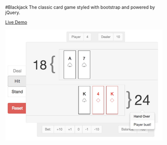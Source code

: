 #Blackjack
The classic card game styled with bootstrap and powered by jQuery. 

[Live Demo](https://ericettensohn.github.io/backjack/)


![Alt text](screenshot.jpg?raw=true "Screenshot")
